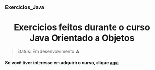 ### Exercicios_Java<h1 align="center">Exercícios feitos durante o curso Java Orientado a Objetos</h1>

>Status: Em desenvolvimento ⚠️

#### Se você tiver interesse em adquirir o curso, clique [aqui](https://www.udemy.com/course/java-curso-completo/)
